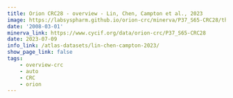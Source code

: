```yaml
---
title: Orion CRC28 - overview - Lin, Chen, Campton et al., 2023
image: https://labsyspharm.github.io/orion-crc/minerva/P37_S65-CRC28/thumbnail.jpg
date: '2008-03-01'
minerva_link: https://www.cycif.org/data/orion-crc/P37_S65-CRC28
date: 2023-07-09
info_link: /atlas-datasets/lin-chen-campton-2023/
show_page_link: false
tags:
    - overview-crc
    - auto
    - CRC
    - orion
---
```


